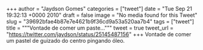 
+++
author = "Jaydson Gomes"
categories = ["tweet"]
date = "Tue Sep 21 19:32:13 +0000 2010"
draft = false
image = "No media found for this Tweet"
slug = "39692bfae4b87e7e4621b9f36cd9a53a520aa7b4"
tags = ["tweet"]
title = """Vontade de comer um paste..."""
tweet = true
tweet_url = "https://twitter.com/jaydson/status/25145487156"
+++
Vontade de comer um pastel de guizado do centro pingando óleo.
